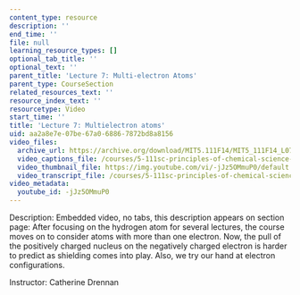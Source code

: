 ```yaml
---
content_type: resource
description: ''
end_time: ''
file: null
learning_resource_types: []
optional_tab_title: ''
optional_text: ''
parent_title: 'Lecture 7: Multi-electron Atoms'
parent_type: CourseSection
related_resources_text: ''
resource_index_text: ''
resourcetype: Video
start_time: ''
title: 'Lecture 7: Multielectron atoms'
uid: aa2a8e7e-07be-67a0-6886-7872bd8a8156
video_files:
  archive_url: https://archive.org/download/MIT5.111F14/MIT5_111F14_L07_300k.mp4
  video_captions_file: /courses/5-111sc-principles-of-chemical-science-fall-2014/05b3a9fed0ec58288b33d4a9ff68a8b4_-jJz5OMmuP0.vtt
  video_thumbnail_file: https://img.youtube.com/vi/-jJz5OMmuP0/default.jpg
  video_transcript_file: /courses/5-111sc-principles-of-chemical-science-fall-2014/7feeca142ed80e5aa65794a41ce4b0ce_-jJz5OMmuP0.pdf
video_metadata:
  youtube_id: -jJz5OMmuP0
---
```


Description: Embedded video, no tabs, this description appears on section page: After focusing on the hydrogen atom for several lectures, the course moves on to consider atoms with more than one electron. Now, the pull of the positively charged nucleus on the negatively charged electron is harder to predict as shielding comes into play. Also, we try our hand at electron configurations.

Instructor: Catherine Drennan